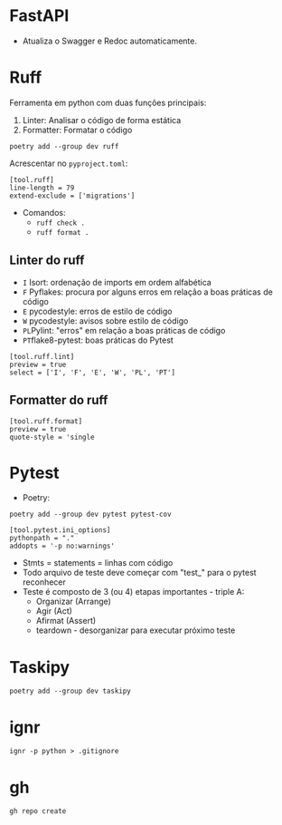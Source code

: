 # FastAPI
- Atualiza o Swagger e Redoc automaticamente.

# Ruff
Ferramenta em python com duas funções principais:
1. Linter: Analisar o código de forma estática
2. Formatter: Formatar o código

```
poetry add --group dev ruff
``` 

Acrescentar no `pyproject.toml`:

```
[tool.ruff]
line-length = 79
extend-exclude = ['migrations']
```

- Comandos:
    - `ruff check .`
    - `ruff format .`

## Linter do ruff
- `I` Isort: ordenação de imports em ordem alfabética
- `F` Pyflakes: procura por alguns erros em relação a boas práticas de código
- `E` pycodestyle: erros de estilo de código
- `W` pycodestyle: avisos sobre estilo de código
- `PL`Pylint: "erros" em relação a boas práticas de código
- `PT`flake8-pytest: boas práticas do Pytest

```
[tool.ruff.lint]
preview = true
select = ['I', 'F', 'E', 'W', 'PL', 'PT']
```

## Formatter do ruff
```
[tool.ruff.format]
preview = true
quote-style = 'single
```

# Pytest
- Poetry:

```
poetry add --group dev pytest pytest-cov

[tool.pytest.ini_options]
pythonpath = "."
addopts = '-p no:warnings'
```

- Stmts = statements = linhas com código
- Todo arquivo de teste deve começar com "test_" para o pytest reconhecer
- Teste é composto de 3 (ou 4) etapas importantes - triple A:
    - Organizar (Arrange)
    - Agir (Act)
    - Afirmat (Assert)
    - teardown - desorganizar para executar próximo teste

# Taskipy
```
poetry add --group dev taskipy
```

# ignr
```
ignr -p python > .gitignore
```

# gh
```
gh repo create
```